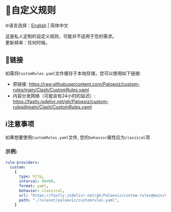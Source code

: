 # 📜自定义规则  
🌐语言选择：[English](README.md)  | 简体中文  
  
这是私人定制的自定义规则，可能并不适用于您的需求。  
更新频率：任何时候。  
## 🔗链接  
如需将`CustomRules.yaml`文件缓存于本地存储，您可以使用如下链接:  
- 原链接: https://raw.githubusercontent.com/Paloexiz/custom-rules/main/Clash/CustomRules.yaml  
- 内容分发网络（可能会有24小时的延迟）: https://fastly.jsdelivr.net/gh/Paloexiz/custom-rules@main/Clash/CustomRules.yaml  
## ℹ️注意事项
如果想要使用`CustomRules.yaml`文件, 您的`behavior`属性应为`classical`项.  
### 示例:  
```yaml
rule-providers:
  custom:
    {
      type: http,
      interval: 86400,
      format: yaml,
      behavior: classical,
      url: "https://fastly.jsdelivr.net/gh/Paloexiz/custom-rules@main/Clash/CustomRules.yaml",
      path: "./ruleset/paloexiz/customrules.yaml",
    }
```
